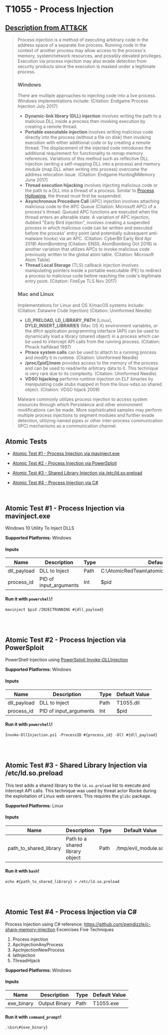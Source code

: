 # T1055 - Process Injection
## [Description from ATT&CK](https://attack.mitre.org/wiki/Technique/T1055)
<blockquote>Process injection is a method of executing arbitrary code in the address space of a separate live process. Running code in the context of another process may allow access to the process's memory, system/network resources, and possibly elevated privileges. Execution via process injection may also evade detection from security products since the execution is masked under a legitimate process.

### Windows

There are multiple approaches to injecting code into a live process. Windows implementations include: (Citation: Endgame Process Injection July 2017)

* **Dynamic-link library (DLL) injection** involves writing the path to a malicious DLL inside a process then invoking execution by creating a remote thread.
* **Portable executable injection** involves writing malicious code directly into the process (without a file on disk) then invoking execution with either additional code or by creating a remote thread. The displacement of the injected code introduces the additional requirement for functionality to remap memory references. Variations of this method such as reflective DLL injection (writing a self-mapping DLL into a process) and memory module (map DLL when writing into process) overcome the address relocation issue. (Citation: Endgame HuntingNMemory June 2017)
* **Thread execution hijacking** involves injecting malicious code or the path to a DLL into a thread of a process. Similar to [Process Hollowing](https://attack.mitre.org/techniques/T1093), the thread must first be suspended.
* **Asynchronous Procedure Call** (APC) injection involves attaching malicious code to the APC Queue (Citation: Microsoft APC) of a process's thread. Queued APC functions are executed when the thread enters an alterable state. A variation of APC injection, dubbed "Early Bird injection", involves creating a suspended process in which malicious code can be written and executed before the process' entry point (and potentially subsequent anti-malware hooks) via an APC. (Citation: CyberBit Early Bird Apr 2018)  AtomBombing  (Citation: ENSIL AtomBombing Oct 2016) is another variation that utilizes APCs to invoke malicious code previously written to the global atom table. (Citation: Microsoft Atom Table)
* **Thread Local Storage** (TLS) callback injection involves manipulating pointers inside a portable executable (PE) to redirect a process to malicious code before reaching the code's legitimate entry point. (Citation: FireEye TLS Nov 2017)

### Mac and Linux

Implementations for Linux and OS X/macOS systems include: (Citation: Datawire Code Injection) (Citation: Uninformed Needle)

* **LD_PRELOAD, LD_LIBRARY_PATH** (Linux), **DYLD_INSERT_LIBRARIES** (Mac OS X) environment variables, or the dlfcn application programming interface (API) can be used to dynamically load a library (shared object) in a process which can be used to intercept API calls from the running process. (Citation: Phrack halfdead 1997)
* **Ptrace system calls** can be used to attach to a running process and modify it in runtime. (Citation: Uninformed Needle)
* **/proc/[pid]/mem** provides access to the memory of the process and can be used to read/write arbitrary data to it. This technique is very rare due to its complexity. (Citation: Uninformed Needle)
* **VDSO hijacking** performs runtime injection on ELF binaries by manipulating code stubs mapped in from the linux-vdso.so shared object. (Citation: VDSO hijack 2009)

Malware commonly utilizes process injection to access system resources through which Persistence and other environment modifications can be made. More sophisticated samples may perform multiple process injections to segment modules and further evade detection, utilizing named pipes or other inter-process communication (IPC) mechanisms as a communication channel.</blockquote>

## Atomic Tests

- [Atomic Test #1 - Process Injection via mavinject.exe](#atomic-test-1---process-injection-via-mavinjectexe)

- [Atomic Test #2 - Process Injection via PowerSploit](#atomic-test-2---process-injection-via-powersploit)

- [Atomic Test #3 - Shared Library Injection via /etc/ld.so.preload](#atomic-test-3---shared-library-injection-via-etcldsopreload)

- [Atomic Test #4 - Process Injection via C#](#atomic-test-4---process-injection-via-c)


<br/>

## Atomic Test #1 - Process Injection via mavinject.exe
Windows 10 Utility To Inject DLLS

**Supported Platforms:** Windows


#### Inputs
| Name | Description | Type | Default Value | 
|------|-------------|------|---------------|
| dll_payload | DLL to Inject | Path | C:\AtomicRedTeam\atomics\T1055\src\x64\T1055.dll|
| process_id | PID of input_arguments | Int | $pid|

#### Run it with `powershell`!
```
mavinject $pid /INJECTRUNNING #{dll_payload}
```
<br/>
<br/>

## Atomic Test #2 - Process Injection via PowerSploit
PowerShell Injection using [PowerSploit Invoke-DLLInjection](https://github.com/PowerShellMafia/PowerSploit/blob/master/CodeExecution/Invoke-DllInjection.ps1)

**Supported Platforms:** Windows


#### Inputs
| Name | Description | Type | Default Value | 
|------|-------------|------|---------------|
| dll_payload | DLL to Inject | Path | T1055.dll|
| process_id | PID of input_arguments | Int | $pid|

#### Run it with `powershell`!
```
Invoke-DllInjection.ps1 -ProcessID #{process_id} -Dll #{dll_payload}
```
<br/>
<br/>

## Atomic Test #3 - Shared Library Injection via /etc/ld.so.preload
This test adds a shared library to the `ld.so.preload` list to execute and intercept API calls. This technique was used by threat actor Rocke during the exploitation of Linux web servers. This requires the `glibc` package.

**Supported Platforms:** Linux


#### Inputs
| Name | Description | Type | Default Value | 
|------|-------------|------|---------------|
| path_to_shared_library | Path to a shared library object | Path | /tmp/evil_module.so|

#### Run it with `bash`!
```
echo #{path_to_shared_library} > /etc/ld.so.preload
```
<br/>
<br/>

## Atomic Test #4 - Process Injection via C#
Process Injection using C#
reference: https://github.com/pwndizzle/c-sharp-memory-injection
Excercises Five Techniques
1. Process injection
2. ApcInjectionAnyProcess
3. ApcInjectionNewProcess
4. IatInjection
5. ThreadHijack

**Supported Platforms:** Windows


#### Inputs
| Name | Description | Type | Default Value | 
|------|-------------|------|---------------|
| exe_binary | Output Binary | Path | T1055.exe|

#### Run it with `command_prompt`!
```
.\bin\#{exe_binary}
```
<br/>
